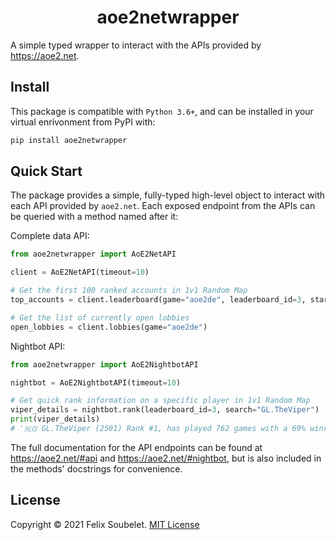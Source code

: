 <h1 align="center">
  <b>aoe2netwrapper</b>
</h1>

A simple typed wrapper to interact with the APIs provided by https://aoe2.net.

## Install

This package is compatible with `Python 3.6+`, and can be installed in your virtual enrivonment from PyPI with:
```bash
pip install aoe2netwrapper
```

## Quick Start

The package provides a simple, fully-typed high-level object to interact with each API provided by `aoe2.net`.
Each exposed endpoint from the APIs can be queried with a method named after it:

Complete data API:
```python
from aoe2netwrapper import AoE2NetAPI

client = AoE2NetAPI(timeout=10)

# Get the first 100 ranked accounts in 1v1 Random Map
top_accounts = client.leaderboard(game="aoe2de", leaderboard_id=3, start=1, count=100)

# Get the list of currently open lobbies
open_lobbies = client.lobbies(game="aoe2de")
```

Nightbot API:
```python
from aoe2netwrapper import AoE2NightbotAPI

nightbot = AoE2NightbotAPI(timeout=10)

# Get quick rank information on a specific player in 1v1 Random Map
viper_details = nightbot.rank(leaderboard_id=3, search="GL.TheViper")
print(viper_details)
# '🇳🇴 GL.TheViper (2501) Rank #1, has played 762 games with a 69% winrate, -1 streak, and 2 drops'
```

The full documentation for the API endpoints can be found at https://aoe2.net/#api and https://aoe2.net/#nightbot, but is also included in the methods' docstrings for convenience.

## License

Copyright &copy; 2021 Felix Soubelet. [MIT License](LICENSE)